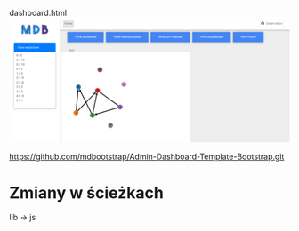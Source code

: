 dashboard.html
<img style="display: inlinie;" src="/img/mdb.png"> </img>

https://github.com/mdbootstrap/Admin-Dashboard-Template-Bootstrap.git

# Zmiany w ścieżkach
lib -> js

